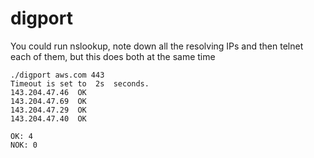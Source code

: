 # digport

You could run nslookup, note down all the resolving IPs and then telnet each of them, but this does both at the same time

```text
./digport aws.com 443  
Timeout is set to  2s  seconds.
143.204.47.46  OK
143.204.47.69  OK
143.204.47.29  OK
143.204.47.40  OK

OK: 4
NOK: 0
```
